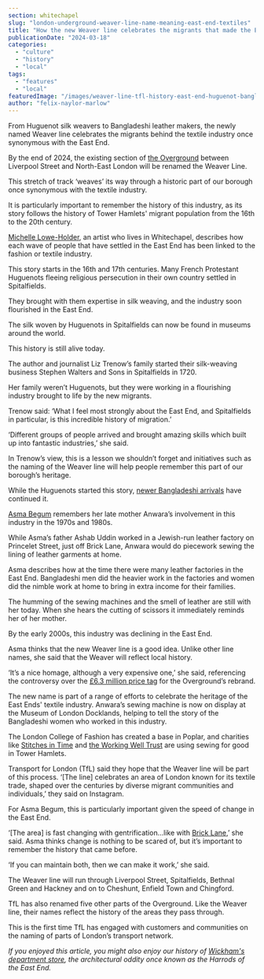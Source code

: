 ```yaml
---
section: whitechapel
slug: "london-underground-weaver-line-name-meaning-east-end-textiles"
title: "How the new Weaver line celebrates the migrants that made the East End"
publicationDate: "2024-03-18"
categories: 
  - "culture"
  - "history"
  - "local"
tags: 
  - "features"
  - "local"
featuredImage: "/images/weaver-line-tfl-history-east-end-huguenot-bangladeshi.jpg"
author: "felix-naylor-marlow"
---
```


From Huguenot silk weavers to Bangladeshi leather makers, the newly named Weaver line celebrates the migrants behind the textile industry once synonymous with the East End.

By the end of 2024, the existing section of [the Overground](https://romanroadlondon.com/london-overground-lines-renamed-historical-references/) between Liverpool Street and North-East London will be renamed the Weaver Line. 

This stretch of track ‘weaves’ its way through a historic part of our borough once synonymous with the textile industry. 

It is particularly important to remember the history of this industry, as its story follows the history of Tower Hamlets' migrant population from the 16th to the 20th century.

[Michelle Lowe-Holder](https://whitechapellondon.co.uk/michelle-lowe-holder-canadian-in-whitechapel/), an artist who lives in Whitechapel, describes how each wave of people that have settled in the East End has been linked to the fashion or textile industry. 

This story starts in the 16th and 17th centuries. Many French Protestant Huguenots fleeing religious persecution in their own country settled in Spitalfields. 

They brought with them expertise in silk weaving, and the industry soon flourished in the East End. 

The silk woven by Huguenots in Spitalfields can now be found in museums around the world.

This history is still alive today.

The author and journalist Liz Trenow’s family started their silk-weaving business Stephen Walters and Sons in Spitalfields in 1720.

Her family weren’t Huguenots, but they were working in a flourishing industry brought to life by the new migrants. 

Trenow said: ‘What I feel most strongly about the East End, and Spitalfields in particular, is this incredible history of migration.’

‘Different groups of people arrived and brought amazing skills which built up into fantastic industries,’ she said. 

In Trenow’s view, this is a lesson we shouldn’t forget and initiatives such as the naming of the Weaver line will help people remember this part of our borough’s heritage.

While the Huguenots started this story, [newer Bangladeshi arrivals](https://whitechapellondon.co.uk/bangladeshi-independence-migration-east-london/) have continued it.

[Asma Begum](https://poplarlondon.co.uk/asma-begum-sewing-machine-museum-london/) remembers her late mother Anwara’s involvement in this industry in the 1970s and 1980s. 

While Asma’s father Ashab Uddin worked in a Jewish-run leather factory on Princelet Street, just off Brick Lane, Anwara would do piecework sewing the lining of leather garments at home.

Asma describes how at the time there were many leather factories in the East End. Bangladeshi men did the heavier work in the factories and women did the nimble work at home to bring in extra income for their families.

The humming of the sewing machines and the smell of leather are still with her today. When she hears the cutting of scissors it immediately reminds her of her mother. 

By the early 2000s, this industry was declining in the East End. 

Asma thinks that the new Weaver line is a good idea. Unlike other line names, she said that the Weaver will reflect local history. 

‘It’s a nice homage, although a very expensive one,’ she said, referencing the controversy over the [£6.3 million price tag](https://romanroadlondon.com/london-overground-lines-renamed-historical-references/) for the Overground’s rebrand.

The new name is part of a range of efforts to celebrate the heritage of the East Ends' textile industry. Anwara’s sewing machine is now on display at the Museum of London Docklands, helping to tell the story of the Bangladeshi women who worked in this industry.

The London College of Fashion has created a base in Poplar, and charities like [Stitches in Time](https://poplarlondon.co.uk/stitches-in-time-fabricworks-limehouse-town-hall-isolation-sustainable-fashion/) and [the Working Well Trust](https://whitechapellondon.co.uk/working-well-trust-sew-support-mental-health/) are using sewing for good in Tower Hamlets.

Transport for London (TfL) said they hope that the Weaver line will be part of this process. ‘\[The line\] celebrates an area of London known for its textile trade, shaped over the centuries by diverse migrant communities and individuals,’ they said on Instagram.

For Asma Begum, this is particularly important given the speed of change in the East End. 

‘\[The area\] is fast changing with gentrification…like with [Brick Lane](https://whitechapellondon.co.uk/truman-brewery-development-community-reaches-boiling-point/),’ she said. Asma thinks change is nothing to be scared of, but it’s important to remember the history that came before.

‘If you can maintain both, then we can make it work,’ she said.

The Weaver line will run through Liverpool Street, Spitalfields, Bethnal Green and Hackney and on to Cheshunt, Enfield Town and Chingford. 

TfL has also renamed five other parts of the Overground. Like the Weaver line, their names reflect the history of the areas they pass through. 

This is the first time TfL has engaged with customers and communities on the naming of parts of London’s transport network. 

  
_If you enjoyed this article, you might also enjoy our history of_ [_Wickham's department store_](https://whitechapellondon.co.uk/wickhams-department-store-history-mile-end-road/)_, the architectural oddity once known as the Harrods of the East End._
